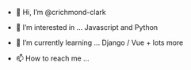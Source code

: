 - 👋 Hi, I’m @crichmond-clark
- 👀 I’m interested in ... Javascript and Python
- 🌱 I’m currently learning ... Django / Vue + lots more

- 📫 How to reach me ... 

<!---
crichmond-clark/crichmond-clark is a ✨ special ✨ repository because its `README.md` (this file) appears on your GitHub profile.
You can click the Preview link to take a look at your changes.
--->
